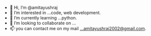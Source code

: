 - 👋 Hi, I’m @amitayushraj
- 👀 I’m interested in ...code, web development.
- 🌱 I’m currently learning ...python.
- 💞️ I’m looking to collaborate on ...
- 📫 you can contact me on my mail ...amitayushraj2002@gmail.com.

<!---
amitayushraj/amitayushraj is a ✨ special ✨ repository because its `README.md` (this file) appears on your GitHub profile.
You can click the Preview link to take a look at your changes.
--->

